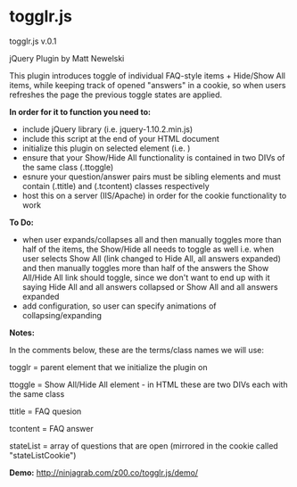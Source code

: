 togglr.js
=========

  togglr.js v.0.1

  jQuery Plugin by Matt Newelski

  This plugin introduces toggle of individual FAQ-style items + Hide/Show All items, while keeping track of opened "answers" in a cookie,
  so when users refreshes the page the previous toggle states are applied.

**In order for it to function you need to:**

  - include jQuery library (i.e. jquery-1.10.2.min.js)
  - include this script at the end of your HTML document
  - initialize this plugin on selected element (i.e. <script>$("#faqContainer").togglrMe();</script>)
  - ensure that your Show/Hide All functionality is contained in two DIVs of the same class (.ttoggle)
  - esnure your question/answer pairs must be sibling elements and must contain (.ttitle) and (.tcontent) classes respectively
  - host this on a server (IIS/Apache) in order for the cookie functionality to work

**To Do:**

  - when user expands/collapses all and then manually toggles more than half of the items, the Show/Hide all needs to toggle as well
    i.e. when user selects Show All (link changed to Hide All, all answers expanded) and then manually toggles more than half of the
    answers the Show All/Hide All link should toggle, since we don't want to end up with it saying Hide All and all answers collapsed
    or Show All and all answers expanded
  - add configuration, so user can specify animations of collapsing/expanding

**Notes:**

  In the comments below, these are the terms/class names we will use:

  togglr = parent element that we initialize the plugin on

  ttoggle = Show All/Hide All element - in HTML these are two DIVs each with the same class

  ttitle = FAQ quesion

  tcontent = FAQ answer

  stateList = array of questions that are open (mirrored in the cookie called "stateListCookie")

**Demo:** http://ninjagrab.com/z00.co/togglr.js/demo/
